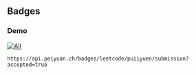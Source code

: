 ## Badges

### Demo
[![All](https://api.peiyuan.ch/badges/leetcode/puiiyuen/submission?accepted=true)](https://leetcode.com/puiiyuen)
```http request
https://api.peiyuan.ch/badges/leetcode/puiiyuen/submission?accepted=true
```